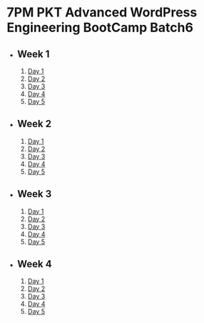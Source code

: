 # 7PM PKT Advanced WordPress Engineering BootCamp Batch6

- ## Week 1

   1. [Day 1](https://www.facebook.com/iCodeguru/videos/1079639590131188)
   2. [Day 2](https://www.facebook.com/iCodeguru/videos/922553386450345)
   3. [Day 3](https://www.facebook.com/iCodeguru/videos/1330399325037896)
   4. [Day 4](https://www.facebook.com/watch/?v=1222976458977607)
   5. [Day 5](https://www.facebook.com/watch/?v=2392792051052010)

- ## Week 2

   1. [Day 1](https://www.facebook.com/watch/?v=1119223769774509)
   2. [Day 2](https://www.facebook.com/iCodeguru/videos/591238493470194)
   3. [Day 3](https://www.facebook.com/watch/?v=1079141083541282)
   4. [Day 4](https://www.facebook.com/iCodeguru/videos/556493600349108)
   5. [Day 5](https://www.facebook.com/iCodeguru/videos/1309826366852318)

- ## Week 3

   1. [Day 1](https://www.facebook.com/watch/?v=1104530674362219)
   2. [Day 2](https://www.facebook.com/watch/?v=8915193795210316)
   3. [Day 3](https://www.facebook.com/watch/?v=1735259830596300)
   4. [Day 4](https://www.facebook.com/watch/?v=1748867609195667)
   5. [Day 5](https://www.facebook.com/watch/?v=553303857315758)

- ## Week 4

   1. [Day 1](https://www.facebook.com/iCodeguru/videos/606509951806032)
   2. [Day 2](https://www.facebook.com/watch/?v=1049587460260018)
   3. [Day 3](https://www.facebook.com/watch/?v=1272791753992285)
   4. [Day 4](https://www.facebook.com/iCodeguru/videos/578908654828307)
   5. [Day 5](https://www.facebook.com/watch/?v=1256673838998481)

<!-- - ## Week 5

   1. [Day 1](https://www.facebook.com/watch/?v=3952437628321250)
   2. [Day 2](https://www.facebook.com/iCodeguru/videos/1732343650879509)
   3. [Day 3](https://www.facebook.com/iCodeguru/videos/552209564289455)
   4. [Day 4](https://www.facebook.com/watch/?v=944144574297848)
   5. [Day 5](https://www.facebook.com/iCodeguru/videos/8912340322137371) -->

<!-- - ## Week 

   1. [Day 1]()
   2. [Day 2]()
   3. [Day 3]()
   4. [Day 4]()
   5. [Day 5]() -->